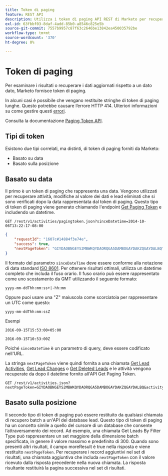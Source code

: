 ```yaml
---
title: Token di paging
feature: REST API
description: Utilizza i token di paging API REST di Marketo per recuperare attività e lead, che coprono token basati su data e posizione, ISO 8601 SinceDatetime ed errori 414.
exl-id: 63fbbf03-8daf-4add-85b0-a8546c825e5b
source-git-commit: 7557b9957c87f63c2646be13842ea450035792be
workflow-type: tm+mt
source-wordcount: '370'
ht-degree: 0%

---
```


# Token di paging

Per esaminare i risultati o recuperare i dati aggiornati rispetto a un dato dato, Marketo fornisce token di paging.

In alcuni casi è possibile che vengano restituite stringhe di token di paging lunghe. Questo potrebbe causare l’errore HTTP 414. Ulteriori informazioni su come gestire questi [errori](error-codes.md).

Consulta la documentazione [Paging Token API](https://developer.adobe.com/marketo-apis/api/mapi/#tag/Activities/operation/getActivitiesPagingTokenUsingGET).

## Tipi di token

Esistono due tipi correlati, ma distinti, di token di paging forniti da Marketo:

- Basato su data
- Basato sulla posizione

## Basato su data

Il primo è un token di paging che rappresenta una data. Vengono utilizzati per recuperare attività, modifiche al valore dei dati e lead eliminati che si sono verificati dopo la data rappresentata dal token di paging. Questo tipo di token di paging viene generato chiamando l&#39;endpoint [Get Paging Token](https://developer.adobe.com/marketo-apis/api/mapi/#tag/Activities/operation/getActivitiesPagingTokenUsingGET) e includendo un datetime.

```
GET /rest/v1/activities/pagingtoken.json?sinceDatetime=2014-10-06T13:22:17-08:00
```

```json
{
    "requestId": "1607c#14884f3e74e",
    "success": true,
    "nextPageToken": "GIYDAOBNGEYS2MBWKQYDAORQGA5DAMBOGAYDAKZQGAYDALBQ"
}
```

Il formato del parametro `sinceDateTime` deve essere conforme alla notazione di data standard [ISO 8601](https://en.wikipedia.org/wiki/ISO_8601). Per ottenere risultati ottimali, utilizza un datetime completo che includa il fuso orario. Il fuso orario può essere rappresentato come uno scostamento da GMT utilizzando il seguente formato:

`yyyy-mm-ddThh:mm:ss+|-hh:mm`

Oppure puoi usare una &quot;Z&quot; maiuscola come scorciatoia per rappresentare un UTC come questo:

`yyyy-mm-ddThh:mm:ssZ`

Esempi

`2016-09-15T15:53:00+05:00`

`2016-09-15T10:53:00Z`

Poiché `sinceDateTime` è un parametro di query, deve essere codificato nell&#39;URL.

La stringa `nextPageToken` viene quindi fornita a una chiamata [Get Lead Activities](https://developer.adobe.com/marketo-apis/api/mapi/#tag/Activities/operation/getLeadActivitiesUsingGET), [Get Lead Changes](https://developer.adobe.com/marketo-apis/api/mapi/#tag/Activities/operation/getLeadChangesUsingGET) o [Get Deleted Leads](https://developer.adobe.com/marketo-apis/api/mapi/#tag/Activities/operation/getDeletedLeadsUsingGET) e le attività vengono recuperate da dopo il datetime fornito all&#39;API Get Paging Token.

```
GET /rest/v1/activities.json?nextPageToken=GIYDAOBNGEYS2MBWKQYDAORQGA5DAMBOGAYDAKZQGAYDALBQ&activityTypeIds=1&activityTypeIds=12
```

## Basato sulla posizione

Il secondo tipo di token di paging può essere restituito da qualsiasi chiamata di recupero batch a un&#39;API del database lead. Questo tipo di token di paging ha un concetto simile a quello del cursore di un database che consente l’attraversamento dei record. Ad esempio, una chiamata Get Leads By Filter Type può rappresentare un set maggiore della dimensione batch specificata, in genere il valore massimo e predefinito di 300. Quando sono presenti altri risultati, il campo moreResult è true nella risposta e viene restituito `nextPageToken`. Per recuperare i record aggiuntivi nel set di risultati, una chiamata aggiuntiva che includa `nextPageToken` con il valore ricevuto dalla risposta precedente nella nuova chiamata. La risposta risultante restituirà la pagina successiva nel set di risultati.
